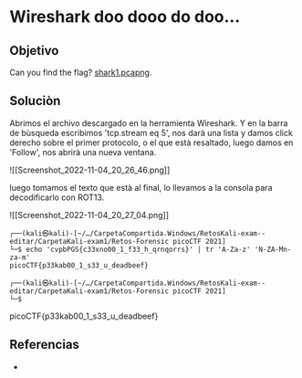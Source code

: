 # Wireshark doo dooo do doo...
## Objetivo
Can you find the flag? [shark1.pcapng](https://mercury.picoctf.net/static/81c7862241faf4a48bd64a858392c92b/shark1.pcapng).

## Soluciòn
Abrimos el archivo descargado en la herramienta Wireshark. Y en la barra de bùsqueda escribimos 'tcp.stream eq 5', nos darà una lista y damos click derecho sobre el primer protocolo, o el que està resaltado, luego damos en 'Follow', nos abrirà una nueva ventana.

![[Screenshot_2022-11-04_20_26_46.png]]

luego tomamos el texto que està al final, lo llevamos a la consola para decodificarlo con ROT13.

![[Screenshot_2022-11-04_20_27_04.png]]

```shell
┌──(kali㉿kali)-[~/…/CarpetaCompartida.Windows/RetosKali-exam--editar/CarpetaKali-exam1/Retos-Forensic picoCTF 2021]
└─$ echo 'cvpbPGS{c33xno00_1_f33_h_qrnqorrs}' | tr 'A-Za-z' 'N-ZA-Mn-za-m'
picoCTF{p33kab00_1_s33_u_deadbeef}

┌──(kali㉿kali)-[~/…/CarpetaCompartida.Windows/RetosKali-exam--editar/CarpetaKali-exam1/Retos-Forensic picoCTF 2021]
└─$
```
picoCTF{p33kab00_1_s33_u_deadbeef}

## Referencias
- []()